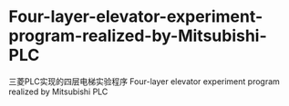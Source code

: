 # Four-layer-elevator-experiment-program-realized-by-Mitsubishi-PLC
三菱PLC实现的四层电梯实验程序 Four-layer elevator experiment program realized by Mitsubishi PLC

